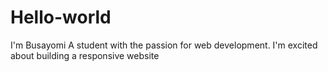 # Hello-world
I'm Busayomi
A student with the passion for web development. I'm excited about building a responsive website 
